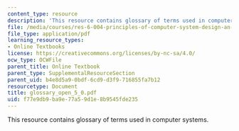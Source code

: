 ```yaml
---
content_type: resource
description: 'This resource contains glossary of terms used in computer systems. '
file: /media/courses/res-6-004-principles-of-computer-system-design-an-introduction-spring-2009/f77e9db9ba9e77a59d1e8b9545fde235_glossary_open_5_0.pdf
file_type: application/pdf
learning_resource_types:
- Online Textbooks
license: https://creativecommons.org/licenses/by-nc-sa/4.0/
ocw_type: OCWFile
parent_title: Online Textbook
parent_type: SupplementalResourceSection
parent_uid: b4e8d5a9-0bdf-6cd9-d3f9-716855fa7b12
resourcetype: Document
title: glossary_open_5_0.pdf
uid: f77e9db9-ba9e-77a5-9d1e-8b9545fde235
---
```

This resource contains glossary of terms used in computer systems. 
